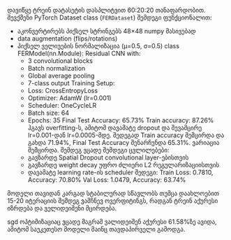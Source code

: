 დავიწყე ტრეინ დატასეტის დასპლიტვით 60:20:20 თანაფარდობით. 
შევქმენი PyTorch Dataset class (`FERDataset`) შემდეგი ფუნქციონალით:
  - აკონვერტირებს პიქსელ სტრინგებს 48×48 numpy მასივებად
  - data augmentation (flips/rotations)
  - პიქსელ ველიუების ნორმალიზაცია (μ=0.5, σ=0.5)
class FERModel(nn.Module):
    Residual CNN with:
    - 3 convolutional blocks
    - Batch normalization
    - Global average pooling
    - 7-class output
Training Setup:
    - Loss: CrossEntropyLoss
    - Optimizer: AdamW (lr=0.001)
    - Scheduler: OneCycleLR
    - Batch size: 64
    - Epochs: 35
Final Test Accuracy: 65.73%
Train accuracy: 87.26%
ჰგავს overfitting-ს, ამიტომ დავამატე dropout და შევამცირე lr=0.001-დან lr=0.0005-მდე.
შედეგად Train accuracy შემცირდა და გახდა 71.94%, Final Test Accuracy შენარჩუნდა 65.31%. ვარიაცია შემცირდა.
შემდეგ ვცადე შემდეგი ცვლილებები:
    - გავზარდე Spatial Dropout convolutional layer-ებისთვის
    - გავზარდე weight decay უფრო ძლიერი L2 რეგულარიზაციისთვის
    - დავამატე learning rate-ის scheduler
შედეგი: 
    Train Loss: 0.7810, Accuracy: 70.80%
    Val Loss: 1.0479, Accuracy: 63.74%

მოდელი თავიდან კარგად სტაბილურად სწავლობს თუმცა დაახლოებით 15-20 იტერაციის შემდეგ ვამჩნევ ოვერფიტინგს, რადგან ტრეინ აქურესი იზრდება და ველიდეიშენი მცირდება.

sgd ოპტიმიზაციაც ვცადე მაგრამ ვალიდეიშენ აქურესი 61.58%ზე ავიდა, ამიტომ საუკეთესო მოდელი მაინც თავდაპირველი გამოდგა.
